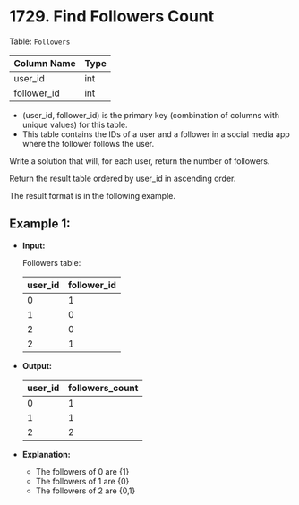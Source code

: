 # 1729. Find Followers Count

Table: `Followers`


| Column Name | Type |
|-------------|------|
| user_id     | int  |
| follower_id | int  |

- (user_id, follower_id) is the primary key (combination of columns with unique values) for this table.
- This table contains the IDs of a user and a follower in a social media app where the follower follows the user.
 

Write a solution that will, for each user, return the number of followers.

Return the result table ordered by user_id in ascending order.

The result format is in the following example.


## Example 1:

- **Input:**

    Followers table:

    | user_id | follower_id |
    |---------|-------------|
    | 0       | 1           |
    | 1       | 0           |
    | 2       | 0           |
    | 2       | 1           |

- **Output:** 

    | user_id | followers_count|
    |---------|----------------|
    | 0       | 1              |
    | 1       | 1              |
    | 2       | 2              |

- **Explanation:** 

    - The followers of 0 are {1}
    - The followers of 1 are {0}
    - The followers of 2 are {0,1}